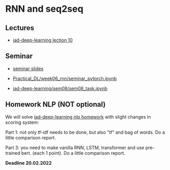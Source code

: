 # RNN and seq2seq

## Lectures
* [iad-deep-learning lection 10](https://www.youtube.com/watch?v=bAnx1E45rrE&list=PLEwK9wdS5g0qa3PIhR6HBDJD_QnrfP8Ei&index=47)





## Seminar
* [seminar slides](https://docs.google.com/presentation/d/1ca1vf3DbnznLRr5e_b4PbCxCmpVX6JkTTVVXPbWNcco/edit?usp=sharing)

* [Practical_DL/week06_rnn/seminar_pytorch.ipynb](
https://github.com/yandexdataschool/Practical_DL/blob/fall21/week06_rnn/seminar_pytorch.ipynb)
* [iad-deep-learning/sem08/sem08_task.ipynb](https://github.com/hse-ds/iad-deep-learning/blob/master/2021/seminars/sem08/sem08_task.ipynb)


## Homework NLP (NOT optional)
We will solve [iad-deep-learning nlp homework](https://github.com/hse-ds/iad-deep-learning/blob/master/2021/homeworks/hw03/hw3_kaggle.ipynb) with slight changes in scoring system:

Part 1: not only tf-idf needs to be done, but also "tf" and bag of words. Do a little comparison report.

Part 3: you need to make vanilla RNN, LSTM, transformer and use pre-trained bert. (each 1 point). Do a little comparison report.

**Deadline 20.02.2022**
